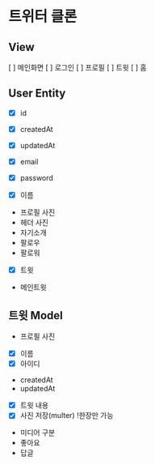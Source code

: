# 트위터 클론

 ## View

 [ ] 메인화면
 [ ] 로그인
 [ ] 프로필
 [ ] 트윗
 [ ] 홈

 ## User Entity
 - [x] id
 - [x] createdAt
 - [x] updatedAt
 - [x] email
 - [x] password

 - [x] 이름
 - 프로필 사진
 - 헤더 사진
 - 자기소개
 - 팔로우
 - 팔로워
 - [x] 트윗
 - 메인트윗

 ## 트윗 Model
 - 프로필 사진
 - [x] 이름
 - [x] 아이디
 - createdAt
 - updatedAt
 - [x] 트윗 내용
 - [x] 사진 저장(multer) !한장만 가능
 - 미디어 구분
 - 좋아요
 - 답글
